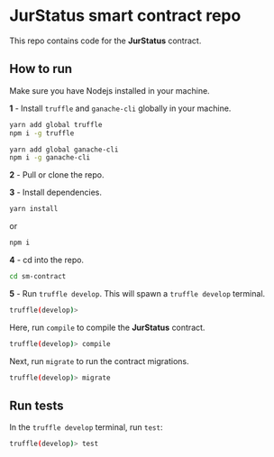 # JurStatus smart contract repo

This repo contains code for the __JurStatus__ contract.

## How to run

Make sure you have Nodejs installed in your machine.

__1__ - Install `truffle` and `ganache-cli` globally in your machine.

```sh
yarn add global truffle
npm i -g truffle
```

```sh
yarn add global ganache-cli
npm i -g ganache-cli
```

__2__ - Pull or clone the repo.

__3__ - Install dependencies.

```sh
yarn install
```

or

```sh
npm i
```

__4__ - cd into the repo.

```sh
cd sm-contract
```

__5__ - Run `truffle develop`. This will spawn a `truffle develop` terminal.

```sh
truffle(develop)>
```

Here, run `compile` to compile the __JurStatus__ contract. 

```sh
truffle(develop)> compile
```

Next, run `migrate` to run the contract migrations.

```sh
truffle(develop)> migrate
```

## Run tests

In the `truffle develop` terminal, run `test`:

```sh
truffle(develop)> test
```

